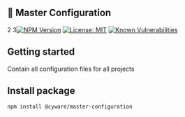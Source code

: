 ## 👋 Master Configuration
2
3[![NPM Version](https://img.shields.io/npm/v/@cyware/master-configuration?style=for-the-badge)](https://www.npmjs.com/package/@cyware/master-configuration)
[![License: MIT](https://img.shields.io/badge/License-MIT-yellow.svg)](https://opensource.org/licenses/MIT)
<a href="https://snyk.io/test/github/cywre/master-configuration">
  <img src="https://snyk.io/test/github/cywre/master-configuration/badge.svg" alt="Known Vulnerabilities">
</a>

## Getting started

Contain all configuration files for all projects


## Install package

```npm
npm install @cyware/master-configuration
```

